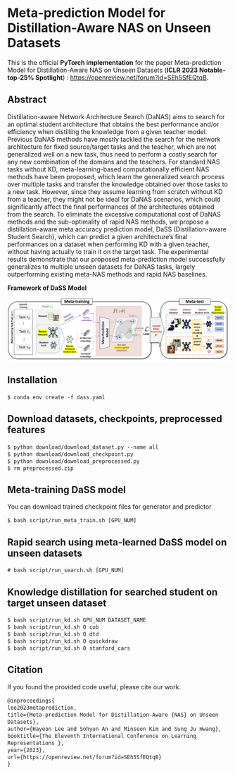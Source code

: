 # Meta-prediction Model for Distillation-Aware NAS on Unseen Datasets
This is the official **PyTorch implementation** for the paper Meta-prediction Model for Distillation-Aware NAS on Unseen Datasets (**ICLR 2023 Notable-top-25% Spotlight**) : https://openreview.net/forum?id=SEh5SfEQtqB.

## Abstract
Distillation-aware Network Architecture Search (DaNAS) aims to search for an optimal student architecture that obtains the best performance and/or efficiency when distilling the knowledge from a given teacher model. Previous DaNAS methods have mostly tackled the search for the network architecture for fixed source/target tasks and the teacher, which are not generalized well on a new task, thus need to perform a costly search for any new combination of the domains and the teachers. For standard NAS tasks without KD, meta-learning-based computationally efficient NAS methods have been proposed, which learn the generalized search process over multiple tasks and transfer the knowledge obtained over those tasks to a new task. However, since they assume learning from scratch without KD from a teacher, they might not be ideal for DaNAS scenarios, which could significantly affect the final performances of the architectures obtained from the search. To eliminate the excessive computational cost of DaNAS methods and the sub-optimality of rapid NAS methods, we propose a distillation-aware meta accuracy prediction model, DaSS (Distillation-aware Student Search), which can predict a given architecture’s final performances on a dataset when performing KD with a given teacher, without having actually to train it on the target task. The experimental results demonstrate that our proposed meta-prediction model successfully generalizes to multiple unseen datasets for DaNAS tasks, largely outperforming existing meta-NAS methods and rapid NAS baselines.

__Framework of DaSS Model__

<img align="middle" width="700" src="images/DaSS.png">

## Installation
```
$ conda env create -f dass.yaml
```

## Download datasets, checkpoints, preprocessed features
```
$ python download/download_dataset.py --name all
$ python download/download_checkpoint.py 
$ python download/download_preprocessed.py 
$ rm preprocessed.zip
```

## Meta-training DaSS model

You can download trained checkpoint files for generator and predictor
```
$ bash script/run_meta_train.sh [GPU_NUM]
```

## Rapid search using meta-learned DaSS model on unseen datasets 
```
# bash script/run_search.sh [GPU_NUM]
```

## Knowledge distillation for searched student on target unseen dataset
```
$ bash script/run_kd.sh GPU_NUM DATASET_NAME
$ bash script/run_kd.sh 0 cub
$ bash script/run_kd.sh 0 dtd
$ bash script/run_kd.sh 0 quickdraw
$ bash script/run_kd.sh 0 stanford_cars
```


## Citation
If you found the provided code useful, please cite our work.
```
@inproceedings{
lee2023metaprediction,
title={Meta-prediction Model for Distillation-Aware {NAS} on Unseen Datasets},
author={Hayeon Lee and Sohyun An and Minseon Kim and Sung Ju Hwang},
booktitle={The Eleventh International Conference on Learning Representations },
year={2023},
url={https://openreview.net/forum?id=SEh5SfEQtqB}
}
